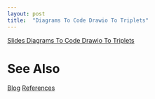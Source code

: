 ```yaml
---
layout: post
title:  "Diagrams To Code Drawio To Triplets"
---
```


[Slides Diagrams To Code Drawio To Triplets](https://guitarvydas.github.io/assets/2021-08-04-Diagrams%20To%20Code%20Drawio%20to%20Triples/index.html)

# See Also

[Blog](https://guitarvydas.github.io)
[References](https://guitarvydas.github.io/2021/01/14/References.html)

<script src="https://utteranc.es/client.js" 
        repo="guitarvydas/guitarvydas.github.io" 
        issue-term="pathname" 
        theme="github-light" 
        crossorigin="anonymous" 
        async> 
</script> 
